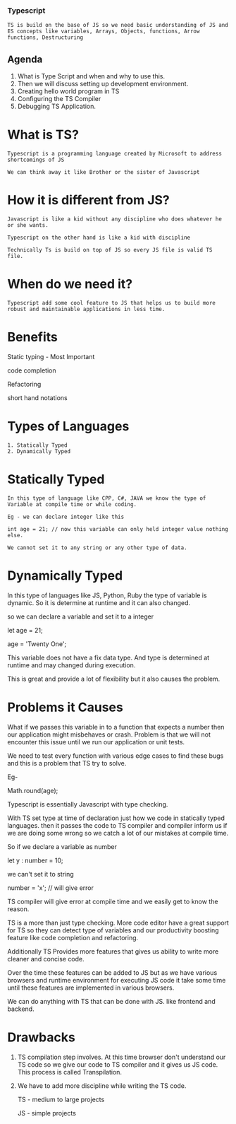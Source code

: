 ### Typescript

    TS is build on the base of JS so we need basic understanding of JS and ES concepts like variables, Arrays, Objects, functions, Arrow functions, Destructuring

## Agenda

1. What is Type Script and when and why to use this.
2. Then we will discuss setting up development environment.
3. Creating hello world program in TS
4. Configuring the TS Compiler
5. Debugging TS Application.


# What is TS?
    Typescript is a programming language created by Microsoft to address shortcomings of JS

    We can think away it like Brother or the sister of Javascript

# How it is different from JS?
    Javascript is like a kid without any discipline who does whatever he or she wants.

    Typescript on the other hand is like a kid with discipline

    Technically Ts is build on top of JS so every JS file is valid TS file.

# When do we need it?
    Typescript add some cool feature to JS that helps us to build more robust and maintainable applications in less time.

# Benefits

Static typing   -   Most Important

code completion

Refactoring

short hand notations   

# Types of Languages
    1. Statically Typed
    2. Dynamically Typed

# Statically Typed
    In this type of language like CPP, C#, JAVA we know the type of Variable at compile time or while coding.

    Eg - we can declare integer like this

    int age = 21; // now this variable can only held integer value nothing else.

    We cannot set it to any string or any other type of data.

 
# Dynamically Typed
In this type of languages like JS, Python, Ruby the type of variable is dynamic. So it is determine at runtime and it can also changed. 

so we can declare a variable and set it to a integer

let age = 21;

age = 'Twenty One';

This variable does not have a fix data type. And type is determined at runtime and may changed during execution.

This is great and provide a lot of flexibility but it also causes the problem.

# Problems it Causes

What if we passes this variable in to a function that expects a number then our application might misbehaves or crash. Problem is that we will not encounter this issue until we run our application or unit tests.

We need to test every function with various edge cases to find these bugs and this is a problem that TS try to solve.

Eg- 

Math.round(age);

Typescript is essentially Javascript with type checking.

With TS  set type at time of declaration just how we code in statically typed languages. then it passes the code to TS compiler and compiler inform us if we are doing some wrong so we catch a lot of our mistakes at compile time.

So if we declare a variable as number

let y :  number = 10;

we can't set it to string

number = 'x';  // will give error

TS compiler will give error at compile time and we easily get to know the reason.

TS is a more than just type checking. More code editor have a great support for TS so they can detect type of variables and our productivity boosting feature like code completion and refactoring.

Additionally TS Provides more features that gives us ability to write more cleaner and concise code.

Over the time these features can be added to JS but as we have various browsers and runtime environment for executing JS code it take some time until these features are implemented in various browsers.

We can do anything with TS that can be done with JS. like frontend and backend.


# Drawbacks

1. TS compilation step involves.
        At this time browser don't understand our TS code so we give our code to TS compiler and it gives us JS code.
        This process is called Transpilation.

2. We have to add more discipline while writing the TS code.

    TS - medium to large projects

    JS - simple projects